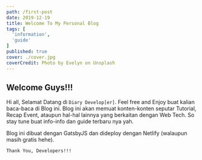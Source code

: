 ```yaml
---
path: /first-post
date: 2019-12-19
title: Welcome To My Personal Blog
tags: [
  'information',
  'guide'
]
published: true
cover: ./cover.jpg
coverCredit: Photo by Evelyn on Unsplash
---
```


## Welcome Guys!!!

Hi all, Selamat Datang di `Diary Develop[er]`. Feel free and Enjoy buat kalian baca-baca di Blog ini.
Blog ini akan memuat konten-konten seputar Tutorial, Recap Event, ataupun hal-hal lainnya
yang berkaitan dengan Web Tech. So stay tune buat info-info dan guide terbaru nya yah.

Blog ini dibuat dengan GatsbyJS dan dideploy dengan Netlify (walaupun masih gratis hehe).

```
Thank You, Developers!!!
```